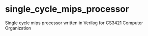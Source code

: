 # single_cycle_mips_processor
Single cycle mips processor written in Verilog for CS3421 Computer Organization 
